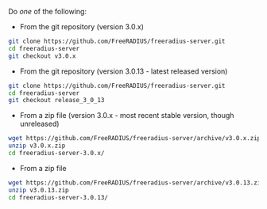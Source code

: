 Do *one* of the following:

* From the git repository (version 3.0.x)

```bash
git clone https://github.com/FreeRADIUS/freeradius-server.git
cd freeradius-server
git checkout v3.0.x
```

* From the git repository (version 3.0.13 - latest released version)

```bash
git clone https://github.com/FreeRADIUS/freeradius-server.git
cd freeradius-server
git checkout release_3_0_13
```

* From a zip file (version 3.0.x - most recent stable version, though unreleased)

```bash
wget https://github.com/FreeRADIUS/freeradius-server/archive/v3.0.x.zip
unzip v3.0.x.zip
cd freeradius-server-3.0.x/
```

* From a zip file

```bash
wget https://github.com/FreeRADIUS/freeradius-server/archive/v3.0.13.zip
unzip v3.0.13.zip
cd freeradius-server-3.0.13/
```


